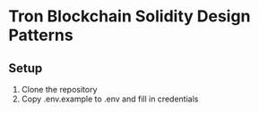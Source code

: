 # Tron Blockchain Solidity Design Patterns

## Setup
1. Clone the repository
2. Copy .env.example to .env and fill in credentials

